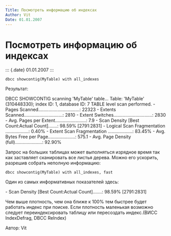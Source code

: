 ```yaml
---
Title: Посмотреть информацию об индексах
Author: Vit
Date: 01.01.2007
---
```



Посмотреть информацию об индексах
=================================

::: {.date}
01.01.2007
:::

    dbcc showcontig(MyTable) with all_indexes

Результат:

DBCC SHOWCONTIG scanning \'MyTable\' table\... Table: \'MyTable\'
(310448330); index ID: 1, database ID: 7 TABLE level scan performed. -
Pages Scanned\...\...\...\...\...\...\...\...\...\.....: 22323 - Extents
Scanned\...\...\...\...\...\...\...\...\...\...: 2810 - Extent
Switches\...\...\...\...\...\...\...\...\...\...: 2830 - Avg. Pages per
Extent\...\...\...\...\...\...\...\...: 7.9 - Scan Density \[Best
Count:Actual Count\]\...\....: 98.59% \[2791:2831\] - Logical Scan
Fragmentation \...\...\...\...\...\...: 0.40% - Extent Scan
Fragmentation \...\...\...\...\...\....: 83.45% - Avg. Bytes Free per
Page\...\...\...\...\...\...\...: 575.1 - Avg. Page Density
(full)\...\...\...\...\...\...\...: 92.90%  

Запрос на больших таблицах может выполняться изрядное время так как
заставляет сканировать все листья дерева. Можно его ускорить, разрешив
собрать неполную информацию:

    dbcc showcontig(MyTable) with all_indexes, fast

Один из самых информативных показателей здесь:

\- Scan Density \[Best Count:Actual Count\]\...\....: 98.59%
\[2791:2831\]

Чем выше плотность, чем она ближе к 100% тем быстрее будет работать
индекс при поиске. Если плотность маленькая возможно следует
переиндексировать таблицу или пересоздать индекс.(ВИСС IndexDefrag, DBCC
ReIndex)

Автор: Vit
